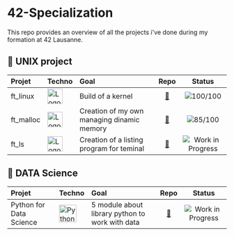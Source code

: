 # 42-Specialization
This repo provides an overview of all the projects i've done during my formation at 42 Lausanne.


## 🔵 UNIX project
| Projet | Techno | Goal | Repo |Status|
|:---|:---|:---|:---:|:---:|
| ft_linux | <img src="https://tse4.mm.bing.net/th?id=OIP.Ec0vyaEacDzUQh3miQ9pdQHaF_&pid=Api" alt="Logo" width="35" /> | Build of a kernel | [🔗](https://github.com/MrMobbi/ft_linux) | ![100/100](https://img.shields.io/badge/Score-100%2F100-brightgreen) |
| ft_malloc | <img src="https://www.pngitem.com/pimgs/m/31-312155_c-programming-language-logo-hd-png-download.png" alt="Logo" width="35" /> | Creation of my own managing dinamic memory | [🔗](https://github.com/MrMobbi/ft_malloc) | ![85/100](https://img.shields.io/badge/Score-85%2F100-brightgreen) |
| ft_ls | <img src="https://www.pngitem.com/pimgs/m/31-312155_c-programming-language-logo-hd-png-download.png" alt="Logo" width="35" /> | Creation of a listing program for teminal | [🔗](https://github.com/MrMobbi/ft_ls) | ![Work in Progress](https://img.shields.io/badge/status-work--in--progress-yellow) |

## 🔵 DATA Science
| Projet | Techno | Goal | Repo |Status|
|:---|:---|:---|:---:|:---:|
| Python for Data Science | <img src="https://www.pinclipart.com/picdir/middle/534-5345877_python-logo-clipart.png" alt="Python" width="40" /> | 5 module about library python to work with data | [🔗](https://github.com/MrMobbi/python-for-data-science) | ![Work in Progress](https://img.shields.io/badge/status-work--in--progress-yellow) |


